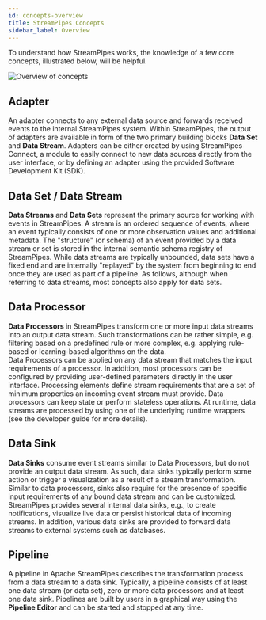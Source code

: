```yaml
---
id: concepts-overview
title: StreamPipes Concepts
sidebar_label: Overview
---
```


To understand how StreamPipes works, the knowledge of a few core concepts, illustrated below, will be helpful.

<img class="docs-image" src="/docs/img/02_concepts-overview/01_overview.png" alt="Overview of concepts"/>

## Adapter
An adapter connects to any external data source and forwards received events to the internal StreamPipes system. Within StreamPipes, the output of adapters are available in form of the two primary building blocks **Data Set** and **Data Stream**.
Adapters can be either created by using StreamPipes Connect, a module to easily connect to new data sources directly from the user interface, or by defining an adapter using the provided Software Development Kit (SDK).

## Data Set / Data Stream
**Data Streams** and **Data Sets** represent the primary source for working with events in StreamPipes.
A stream is an ordered sequence of events, where an event typically consists of one or more observation values and additional metadata. The "structure" (or schema) of an event provided by a data stream or set is stored in the internal semantic schema registry of StreamPipes.
While data streams are typically unbounded, data sets have a fixed end and are internally "replayed" by the system from beginning to end once they are used as part of a pipeline.
As follows, although when referring to data streams, most concepts also apply for data sets.

## Data Processor
**Data Processors** in StreamPipes transform one or more input data streams into an output data stream.
Such transformations can be rather simple, e.g. filtering based on a predefined rule or more complex, e.g. applying rule-based or learning-based algorithms on the data.  
Data Processors can be applied on any data stream that matches the input requirements of a processor. In addition, most processors can be configured by providing user-defined parameters directly in the user interface.
Processing elements define stream requirements that are a set of minimum properties an incoming event stream must provide. Data processors can keep state or perform stateless operations.
At runtime, data streams are processed by using one of the underlying runtime wrappers (see the developer guide for more details).

## Data Sink
**Data Sinks** consume event streams similar to Data Processors, but do not provide an output data stream. As such, data sinks typically perform some action or trigger a visualization as a result of a stream transformation.
Similar to data processors, sinks also require for the presence of specific input requirements of any bound data stream and can be customized.
StreamPipes provides several internal data sinks, e.g., to create notifications, visualize live data or persist historical data of incoming streams. In addition, various data sinks are provided to forward data streams to external systems such as databases.

## Pipeline
A pipeline in Apache StreamPipes describes the transformation process from a data stream to a data sink. Typically, a pipeline consists of at least one data stream (or data set), zero or more data processors and at least one data sink.
Pipelines are built by users in a graphical way using the **Pipeline Editor** and can be started and stopped at any time.
